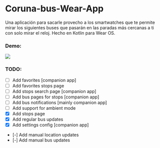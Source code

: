 # Coruna-bus-Wear-App
Una aplicación para sacarle provecho a los smartwatches que te permite mirar los siguientes buses que pasarán en las paradas más cercanas a ti con solo mirar el reloj. Hecho en Kotlin para Wear OS.

### Demo:
![](https://github.com/LucaDangeloS/Coruna-bus-Wear-App/blob/main/demo.gif)

### TODO:
- [ ] Add favorites [companion app]
- [ ] Add favorites stops page
- [ ] Add stops search page [companion app]
- [ ] Add bus pages for stops [companion app]
- [ ] Add bus notifications [mainly companion app]
- [ ] Add support for ambient mode
- [x] Add stops page
- [X] Add regular bus updates
- [X] Add settings config [companion app]
- [-] Add manual location updates
- [-] Add manual bus updates
